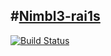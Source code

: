 #[Nimbl3-rai1s](http://nimbl3-rai1s.herokuapp.com/)
--------------------------------
[![Build
Status](https://travis-ci.org/ibotdotout/nimbl3-rai1s.svg)](https://travis-ci.org/ibotdotout/nimbl3-rai1s)

